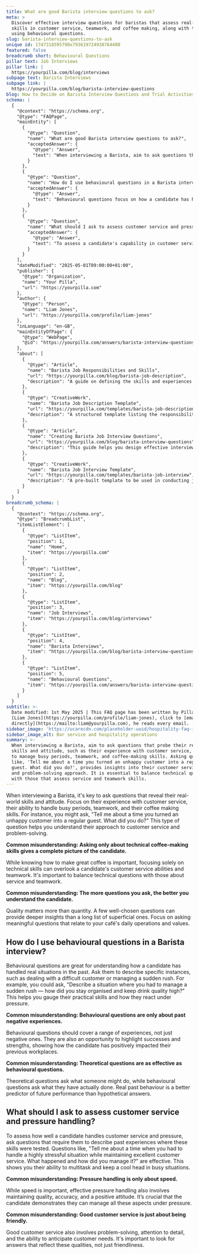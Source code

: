 ```yaml
---
title: What are good Barista interview questions to ask?
meta: >
  Discover effective interview questions for baristas that assess real-world
  skills in customer service, teamwork, and coffee making, along with tips on
  using behavioural questions.
slug: barista-interview-questions-to-ask
unique id: 1747318595790x793619724938764400
featured: false
breadcrumb short: Behavioural Questions
pillar text: Job Interviews
pillar link: |
  https://yourpilla.com/blog/interviews
subpage text: Barista Interviews
subpage link: |
  https://yourpilla.com/blog/barista-interview-questions
blog: How to Decide on Barista Interview Questions and Trial Activities
schema: |
  {
    "@context": "https://schema.org",
    "@type": "FAQPage",
    "mainEntity": [
      {
        "@type": "Question",
        "name": "What are good Barista interview questions to ask?",
        "acceptedAnswer": {
          "@type": "Answer",
          "text": "When interviewing a Barista, aim to ask questions that probe their real-world skills and attitude, such as their experience with customer service, ability to manage busy periods, teamwork, and coffee-making skills. Asking questions like, 'Tell me about a time you turned an unhappy customer into a regular guest. What did you do?', provides insights into their customer service skills and problem-solving approach. It is essential to balance technical questions with those that assess service and teamwork skills."
        }
      },
      {
        "@type": "Question",
        "name": "How do I use behavioural questions in a Barista interview?",
        "acceptedAnswer": {
          "@type": "Answer",
          "text": "Behavioural questions focus on how a candidate has handled real situations in the past. Ask them to describe specific circumstances, such as managing a sudden rush or dealing with a difficult customer. Questions like, 'Describe a situation where you had to manage a sudden rush — how did you stay organised and keep drink quality high?' help gauge practical skills and reaction under pressure. Such questions should encompass a range of experiences, revealing both strengths and how candidates tackle challenges."
        }
      },
      {
        "@type": "Question",
        "name": "What should I ask to assess customer service and pressure handling skills?",
        "acceptedAnswer": {
          "@type": "Answer",
          "text": "To assess a candidate's capability in customer service and pressure handling, ask them to recount past experiences where these skills were tested. Effective questions might include, 'Tell me about a time when you had to handle a highly stressful situation while maintaining excellent customer service. What happened and how did you manage it?' This reveals their ability to multitask and remain composed in busy situations, and highlights their problem-solving, attention to detail, and anticipation of customer needs."
        }
      }
    ],
    "dateModified": "2025-05-01T09:00:00+01:00",
    "publisher": {
      "@type": "Organization",
      "name": "Your Pilla",
      "url": "https://yourpilla.com"
    },
    "author": {
      "@type": "Person",
      "name": "Liam Jones",
      "url": "https://yourpilla.com/profile/liam-jones"
    },
    "inLanguage": "en-GB",
    "mainEntityOfPage": {
      "@type": "WebPage",
      "@id": "https://yourpilla.com/answers/barista-interview-questions-to-ask"
    },
    "about": [
      {
        "@type": "Article",
        "name": "Barista Job Responsibilities and Skills",
        "url": "https://yourpilla.com/blog/barista-job-description",
        "description": "A guide on defining the skills and experiences needed for a Barista position in your café."
      },
      {
        "@type": "CreativeWork",
        "name": "Barista Job Description Template",
        "url": "https://yourpilla.com/templates/barista-job-description",
        "description": "A structured template listing the responsibilities and required skills for Barista positions."
      },
      {
        "@type": "Article",
        "name": "Creating Barista Job Interview Questions",
        "url": "https://yourpilla.com/blog/barista-interview-questions",
        "description": "This guide helps you design effective interview questions to select the best Barista candidates."
      },
      {
        "@type": "CreativeWork",
        "name": "Barista Job Interview Template",
        "url": "https://yourpilla.com/templates/barista-job-interview",
        "description": "A pre-built template to be used in conducting job interviews for the Barista position."
      }
    ]
  }
breadcrumb_schema: |
  {
    "@context": "https://schema.org",
    "@type": "BreadcrumbList",
    "itemListElement": [
      {
        "@type": "ListItem",
        "position": 1,
        "name": "Home",
        "item": "https://yourpilla.com"
      },
      {
        "@type": "ListItem",
        "position": 2,
        "name": "Blog",
        "item": "https://yourpilla.com/blog"
      },
      {
        "@type": "ListItem",
        "position": 3,
        "name": "Job Interviews",
        "item": "https://yourpilla.com/blog/interviews"
      },
      {
        "@type": "ListItem",
        "position": 4,
        "name": "Barista Interviews",
        "item": "https://yourpilla.com/blog/barista-interview-questions"
      },
      {
        "@type": "ListItem",
        "position": 5,
        "name": "Behavioural Questions",
        "item": "https://yourpilla.com/answers/barista-interview-questions-to-ask"
      }
    ]
  }
subtitle: >-
  Date modified: 1st May 2025 | This FAQ page has been written by Pilla Founder,
  [Liam Jones](https://yourpilla.com/profile/liam-jones), click to [email Liam
  directly](https://mailto:liam@yourpilla.com), he reads every email.
sidebar_image: 'https://ucarecdn.com/placeholder-uuid/hospitality-faq-image.jpg'
sidebar_image_alt: Bar service and hospitality operations
summary: >-
  When interviewing a Barista, aim to ask questions that probe their real-world
  skills and attitude, such as their experience with customer service, ability
  to manage busy periods, teamwork, and coffee-making skills. Asking questions
  like, 'Tell me about a time you turned an unhappy customer into a regular
  guest. What did you do?', provides insights into their customer service skills
  and problem-solving approach. It is essential to balance technical questions
  with those that assess service and teamwork skills.
---
```

When interviewing a Barista, it's key to ask questions that reveal their real-world skills and attitude. Focus on their experience with customer service, their ability to handle busy periods, teamwork, and their coffee making skills. For instance, you might ask, "Tell me about a time you turned an unhappy customer into a regular guest. What did you do?" This type of question helps you understand their approach to customer service and problem-solving.

**Common misunderstanding: Asking only about technical coffee-making skills gives a complete picture of the candidate.**

While knowing how to make great coffee is important, focusing solely on technical skills can overlook a candidate's customer service abilities and teamwork. It's important to balance technical questions with those about service and teamwork.

**Common misunderstanding: The more questions you ask, the better you understand the candidate.**

Quality matters more than quantity. A few well-chosen questions can provide deeper insights than a long list of superficial ones. Focus on asking meaningful questions that relate to your café's daily operations and values.

## How do I use behavioural questions in a Barista interview?

Behavioural questions are great for understanding how a candidate has handled real situations in the past. Ask them to describe specific instances, such as dealing with a difficult customer or managing a sudden rush. For example, you could ask, "Describe a situation where you had to manage a sudden rush — how did you stay organised and keep drink quality high?" This helps you gauge their practical skills and how they react under pressure.

**Common misunderstanding: Behavioural questions are only about past negative experiences.**

Behavioural questions should cover a range of experiences, not just negative ones. They are also an opportunity to highlight successes and strengths, showing how the candidate has positively impacted their previous workplaces.

**Common misunderstanding: Theoretical questions are as effective as behavioural questions.**

Theoretical questions ask what someone might do, while behavioural questions ask what they have actually done. Real past behaviour is a better predictor of future performance than hypothetical answers.

## What should I ask to assess customer service and pressure handling?

To assess how well a candidate handles customer service and pressure, ask questions that require them to describe past experiences where these skills were tested. Questions like, "Tell me about a time when you had to handle a highly stressful situation while maintaining excellent customer service. What happened and how did you manage it?" are effective. This shows you their ability to multitask and keep a cool head in busy situations.

**Common misunderstanding: Pressure handling is only about speed.**

While speed is important, effective pressure handling also involves maintaining quality, accuracy, and a positive attitude. It’s crucial that the candidate demonstrates they can manage all these aspects under pressure.

**Common misunderstanding: Good customer service is just about being friendly.**

Good customer service also involves problem-solving, attention to detail, and the ability to anticipate customer needs. It's important to look for answers that reflect these qualities, not just friendliness.
